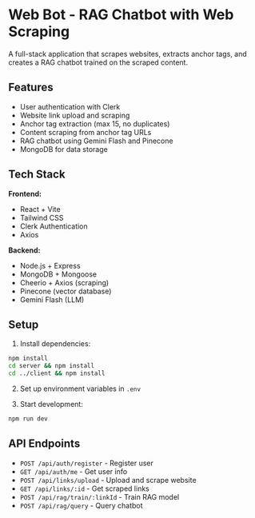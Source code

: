 # Web Bot - RAG Chatbot with Web Scraping

A full-stack application that scrapes websites, extracts anchor tags, and creates a RAG chatbot trained on the scraped content.

## Features

- User authentication with Clerk
- Website link upload and scraping
- Anchor tag extraction (max 15, no duplicates)
- Content scraping from anchor tag URLs
- RAG chatbot using Gemini Flash and Pinecone
- MongoDB for data storage

## Tech Stack

**Frontend:**
- React + Vite
- Tailwind CSS
- Clerk Authentication
- Axios

**Backend:**
- Node.js + Express
- MongoDB + Mongoose
- Cheerio + Axios (scraping)
- Pinecone (vector database)
- Gemini Flash (LLM)

## Setup

1. Install dependencies:
```bash
npm install
cd server && npm install
cd ../client && npm install
```

2. Set up environment variables in `.env`

3. Start development:
```bash
npm run dev
```

## API Endpoints

- `POST /api/auth/register` - Register user
- `GET /api/auth/me` - Get user info
- `POST /api/links/upload` - Upload and scrape website
- `GET /api/links/:id` - Get scraped links
- `POST /api/rag/train/:linkId` - Train RAG model
- `POST /api/rag/query` - Query chatbot